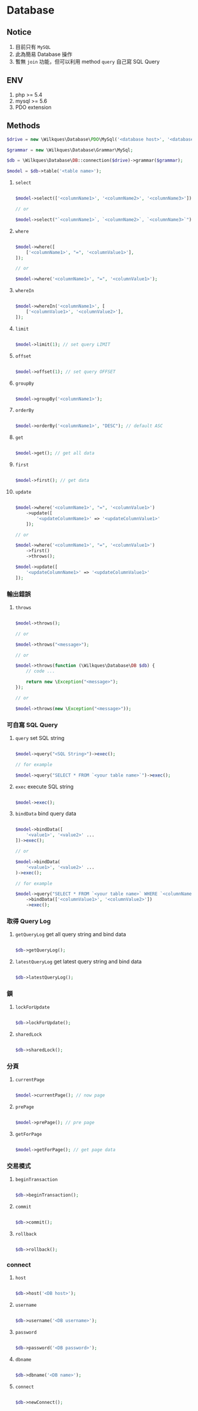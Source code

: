 # Database

## Notice

1. 目前只有 `MySQL`
1. 此為簡易 Database 操作
1. 暫無 `join` 功能，但可以利用 method `query` 自己寫 SQL Query

## ENV

1. php >= 5.4
1. mysql >= 5.6
1. PDO extension

## Methods

```php
$drive = new \Wilkques\Database\PDO\MySql('<database host>', '<database username>', '<database password>', 'database name>');

$grammar = new \Wilkques\Database\Grammar\MySql;

$db = \Wilkques\Database\DB::connection($drive)->grammar($grammar);

$model = $db->table('<table name>');
```

1. `select`

    ```php

    $model->select(['<columnName1>', '<columnName2>', '<columnName3>']);

    // or

    $model->select("`<columnName1>`, `<columnName2>`, `<columnName3>`");
    ```

1. `where`

    ```php

    $model->where([
        ['<columnName1>', "=", '<columnValue1>'],
    ]);

    // or

    $model->where('<columnName1>', "=", '<columnValue1>');
    ```

1. `whereIn`

    ```php

    $model->whereIn('<columnName1>', [
        ['<columnValue1>', '<columnValue2>'],
    ]);
    ```

1. `limit`

    ```php

    $model->limit(1); // set query LIMIT
    ```

1. `offset`

    ```php

    $model->offset(1); // set query OFFSET
    ```

1. `groupBy`

    ```php

    $model->groupBy('<columnName1>');
    ```

1. `orderBy`

    ```php

    $model->orderBy('<columnName1>', "DESC"); // default ASC
    ```

1. `get`

    ```php

    $model->get(); // get all data
    ```

1. `first`

    ```php

    $model->first(); // get data
    ```

1. `update`

    ```php

    $model->where('<columnName1>', "=", '<columnValue1>')
        ->update([
            '<updateColumnName1>' => '<updateColumnValue1>'
        ]);

    // or

    $model->where('<columnName1>', "=", '<columnValue1>')
        ->first()
        ->throws();

    $model->update([
        '<updateColumnName1>' => '<updateColumnValue1>'
    ]);
    ```

### 輸出錯誤

1. `throws`

    ```php

    $model->throws();

    // or

    $model->throws("<message>");

    // or

    $model->throws(function (\Wilkques\Database\DB $db) {
        // code ...

        return new \Exception("<message>");
    });

    // or

    $model->throws(new \Exception("<message>"));
    ```

### 可自寫 SQL Query

1. `query` set SQL string

    ```php

    $model->query("<SQL String>")->exec();

    // for example

    $model->query("SELECT * FROM `<your table name>`")->exec();
    ```

1. `exec` execute SQL string

    ```php

    $model->exec();
    ```

1. `bindData` bind query data

    ```php

    $model->bindData([
        '<value1>', '<value2>' ...
    ])->exec();

    // or

    $model->bindData(
        '<value1>', '<value2>' ...
    )->exec();

    // for example

    $model->query("SELECT * FROM `<your table name>` WHERE `<columnName1>` = ? AND `columnName2` = ?")
        ->bindData(['<columnValue1>', '<columnValue2>'])
        ->exec();
    ```

### 取得 Query Log

1. `getQueryLog` get all query string and bind data

    ```php

    $db->getQueryLog();
    ```

1. `latestQueryLog` get latest query string and bind data

    ```php

    $db->latestQueryLog();
    ```

### 鎖

1. `lockForUpdate`

    ```php
    
    $db->lockForUpdate();
    ```

1. `sharedLock`

    ```php
    
    $db->sharedLock();
    ```

### 分頁

1. `currentPage`

    ```php

    $model->currentPage(); // now page
    ```

1. `prePage`

    ```php

    $model->prePage(); // pre page
    ```

1. `getForPage`

    ```php

    $model->getForPage(); // get page data
    ```

### 交易模式

1. `beginTransaction`

    ```php
    
    $db->beginTransaction();
    ```

1. `commit`

    ```php
    
    $db->commit();
    ```

1. `rollback`

    ```php
    
    $db->rollback();
    ```

### connect

1. `host`

    ```php

    $db->host('<DB host>');
    ```

1. `username`

    ```php

    $db->username('<DB username>');
    ```

1. `password`

    ```php

    $db->password('<DB password>');
    ```

1. `dbname`

    ```php

    $db->dbname('<DB name>');
    ```

1. `connect`

    ```php

    $db->newConnect();
    ```